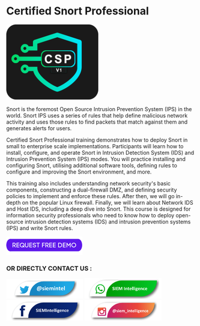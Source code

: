 # Certified Snort Professional

<img src="https://raw.githubusercontent.com/siemintelligence/siemintelligence/pics/BADGES/BADGE%20LOGO-04.png" alt="Certified Snort Professional" width="245" height="200">

Snort is the foremost Open Source Intrusion Prevention System (IPS) in the world. Snort IPS uses a series of rules that help define malicious network activity and uses those rules to find packets that match against them and generates alerts for users.

Certified Snort Professional training demonstrates how to deploy Snort in small to enterprise scale implementations. Participants will learn how to install, configure, and operate Snort in Intrusion Detection System (IDS) and Intrusion Prevention System (IPS) modes. You will practice installing and configuring Snort, utilising additional software tools, defining rules to configure and improving the Snort environment, and more.

This training also includes understanding network security's basic components, constructing a dual-firewall DMZ, and defining security policies to implement and enforce these rules. After then, we will go in-depth on the popular Linux firewall. Finally, we will learn about Network IDS and Host IDS, including a deep dive into Snort.
This course is designed for information security professionals who need to know how to deploy open-source intrusion detection systems (IDS) and intrusion prevention systems (IPS) and write Snort rules.



<a href="https://www.siemintelligence.com" rel="nofollow"><img src="https://raw.githubusercontent.com/siemintelligence/siemintelligence/main/images/REQUEST%20FREE%20DEMO.png" alt="Request a FREE Demo"  style="max-width:100%;"></a>

      
### OR DIRECTLY CONTACT US :

<a href="https://twitter.com/siemintel" rel="nofollow"><img src="https://raw.githubusercontent.com/siemintelligence/siemintelligence/main/images/twitter%20siem.png" alt="Follow us on Twitter"  style="max-width:100%;"></a>
<a href="https://wa.me/917737131337" rel="nofollow"><img src="https://raw.githubusercontent.com/siemintelligence/siemintelligence/main/images/whatsapp%20siem.png" alt="Text us on WhatsApp"  style="max-width:100%;"></a>
<a href="https://www.facebook.com/SIEMIntelligence/" rel="nofollow"><img src="https://raw.githubusercontent.com/siemintelligence/siemintelligence/main/images/facebook%20siem.png" alt="Follow us on Facebook"  style="max-width:100%;"></a>
<a href="https://www.instagram.com/siem_intelligence/" rel="nofollow"><img src="https://raw.githubusercontent.com/siemintelligence/siemintelligence/main/images/instagram%20siem.png" alt="Follow us on Instagram"  style="max-width:100%;"></a>